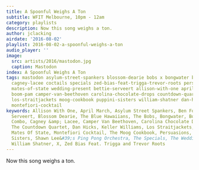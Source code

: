 ```yaml
---
title: A Spoonful Weighs A Ton
subtitle: WFIT Melbourne, 10pm - 12am
category: playlists
description: Now this song weighs a ton.
author: jclacking
airdate: '2016-08-02'
playlist: 2016-08-02-a-spoonful-weighs-a-ton
audio_player: ''
image:
  src: artists/2016/mastodon.jpg
  caption: Mastodon
index: A Spoonful Weighs A Ton
tags: mastodon asylum-street-spankers blossom-dearie bobs x bongwater brave-combo
  cagney-lacee coctails specials zed-bias-feat-trigga-trevor-roots persuasions shawn-lee-s-ping-pong-orchestra
  mates-of-state wedding-present bettie-serveert allison-with-one april-march ben-folds
  boom-pam camper-van-beethoven carolina-chocolate-drops countdown-quartet keller-williams
  los-straitjackets moog-cookbook puppini-sisters william-shatner dan-hicks blue-hawaiians
  montefiori-cocktail
keywords: Allison With One, April March, Asylum Street Spankers, Ben Folds, Bettie
  Serveert, Blossom Dearie, The Blue Hawaiians, The Bobs, Bongwater, Boom Pam, Brave
  Combo, Cagney &amp; Lacee, Camper Van Beethoven, Carolina Chocolate Drops, The Coctails,
  The Countdown Quartet, Dan Hicks, Keller Williams, Los Straitjackets, Mastodon,
  Mates Of State, Montefiori Cocktail, The Moog Cookbook, Persuasions, The Puppini
  Sisters, Shawn Lee&#39;s Ping Pong Orchestra, The Specials, The Wedding Present,
  William Shatner, X, Zed Bias Feat. Trigga and Trevor Roots
---
```

Now this song weighs a ton.
